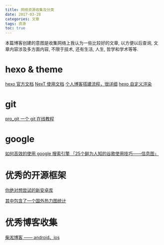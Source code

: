 ```yaml
---
title: 网络资源收集及分类
date: 2017-03-28
categories: 文章
tags: 资源
toc: true 
---
```


本篇博客创建的意图是收集网络上我认为一些比较好的文章, 以方便以后查询, 文章内容涉及多方面内容, 不限于技术, 还有生活, 人生, 哲学和学术等等.  


hexo & theme
==========================
[hexo 官方文档](https://hexo.io/zh-cn/)
[NexT 使用文档](http://theme-next.iissnan.com/)
[个人博客搭建流程，很详细](https://neveryu.github.io/2016/09/03/hexo-next-one/)
[hexo 自定义渲染](https://login926.github.io/2016/08/17/Hexo_Skip_Generated/)


git
==========================
[pro_git 一个 git 在线教程](http://iissnan.com/progit/)


google
==========================
[如何高效的使用 google 搜索引擎 「25个鲜为人知的谷歌使用技巧——信息图」](http://www.199it.com/archives/265910.html)


# 优秀的开源框架

[你绝对想尝试的新安卓库](http://www.jianshu.com/p/6577e26fadb3)

[其中包含了一个国外热力图统计](https://www.zhihu.com/question/25955529)


优秀博客收集
===============
[柴淞博客 —— android、ios](http://www.chaisong.xyz/)



